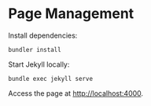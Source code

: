 # Page Management #

Install dependencies:

    bundler install

Start Jekyll locally:

    bundle exec jekyll serve

Access the page at [http://localhost:4000](http://localhost:4000).
